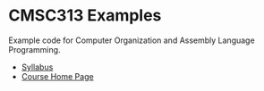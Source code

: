 CMSC313 Examples
================

Example code for Computer Organization and Assembly Language Programming.

* [Syllabus](https://docs.google.com/document/d/1W-YgHMFISgFtpDaun4zpUNScHz_VhTigh2VMCFvn4p4/edit?usp=sharing)
* [Course Home Page](https://docs.google.com/document/d/1QGYTXc-kpTRpZwKYqBnGRfzjby9LZ5OJhJ66swymzp8/edit?usp=sharing)

